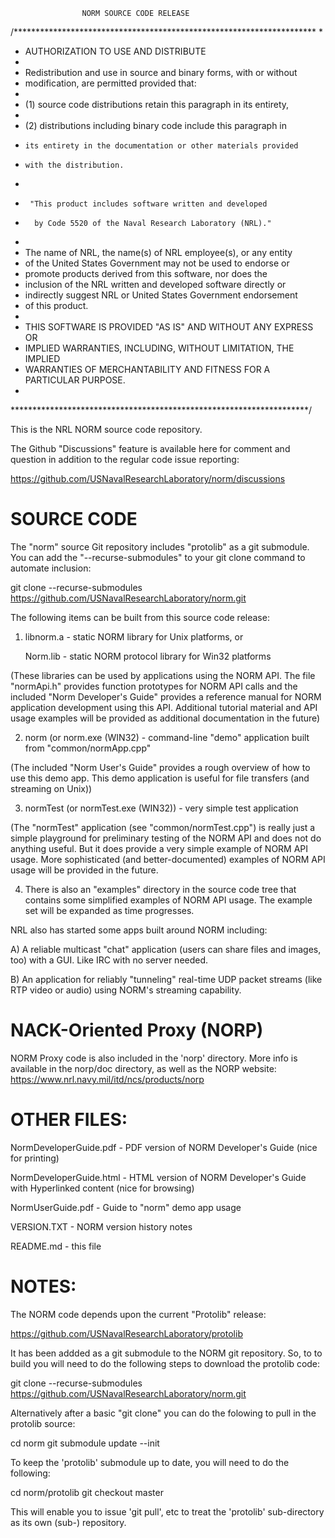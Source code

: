 
                    NORM SOURCE CODE RELEASE

/*********************************************************************
 *
 * AUTHORIZATION TO USE AND DISTRIBUTE
 * 
 * Redistribution and use in source and binary forms, with or without
 * modification, are permitted provided that: 
 *
 * (1) source code distributions retain this paragraph in its entirety, 
 *  
 * (2) distributions including binary code include this paragraph in
 *     its entirety in the documentation or other materials provided 
 *     with the distribution.
 * 
 *      "This product includes software written and developed 
 *       by Code 5520 of the Naval Research Laboratory (NRL)." 
 *         
 *  The name of NRL, the name(s) of NRL  employee(s), or any entity
 *  of the United States Government may not be used to endorse or
 *  promote  products derived from this software, nor does the 
 *  inclusion of the NRL written and developed software  directly or
 *  indirectly suggest NRL or United States  Government endorsement
 *  of this product.
 * 
 * THIS SOFTWARE IS PROVIDED "AS IS" AND WITHOUT ANY EXPRESS OR
 * IMPLIED WARRANTIES, INCLUDING, WITHOUT LIMITATION, THE IMPLIED
 * WARRANTIES OF MERCHANTABILITY AND FITNESS FOR A PARTICULAR PURPOSE.
 *
 ********************************************************************/

This is the NRL NORM source code repository. 

The Github "Discussions" feature is available here for comment and question in addition 
to the regular code issue reporting:

https://github.com/USNavalResearchLaboratory/norm/discussions


SOURCE CODE
===========

The "norm" source Git repository includes "protolib" as a git submodule. You can
add the "--recurse-submodules" to your git clone command to automate inclusion: 

git clone --recurse-submodules https://github.com/USNavalResearchLaboratory/norm.git

The following items can be built from this source code release:

1) libnorm.a - static NORM library for Unix platforms, or

   Norm.lib  - static NORM protocol library for Win32 platforms

 (These libraries can be used by applications using the NORM API.
  The file "normApi.h" provides function prototypes for NORM API
  calls and the included "Norm Developer's Guide" provides a
  reference manual for NORM application development using this
  API.  Additional tutorial material and API usage examples will
  be provided as additional documentation in the future)
 
 
2) norm (or norm.exe (WIN32) - command-line "demo" application
                               built from "common/normApp.cpp"
 
 (The included "Norm User's Guide" provides a rough overview
  of how to use this demo app.  This demo application
  is useful for file transfers (and streaming on Unix))
  
3) normTest (or normTest.exe (WIN32)) - very simple test application

 (The "normTest" application (see "common/normTest.cpp") is really
  just a simple playground for preliminary testing of the NORM
  API and does not do anything useful.  But it does provide
  a very simple example of NORM API usage.  More sophisticated
  (and better-documented) examples of NORM API usage will be 
  provided in the future.
  
4) There is also an "examples" directory in the source code tree
   that contains some simplified examples of NORM API usage.  The
   example set will be expanded as time progresses.
   
NRL also has started some apps built around NORM including:

A) A reliable multicast "chat" application (users can share files
   and images, too) with a GUI.  Like IRC with no server needed.
   
B) An application for reliably "tunneling" real-time UDP packet
   streams (like RTP video or audio) using NORM's streaming
   capability.

NACK-Oriented Proxy (NORP)
==========================
NORM Proxy code is also included in the 'norp' directory.
More info is available in the norp/doc directory, as well as the
NORP website:  https://www.nrl.navy.mil/itd/ncs/products/norp


OTHER FILES:
============

NormDeveloperGuide.pdf  - PDF version of NORM Developer's Guide
                          (nice for printing)

NormDeveloperGuide.html - HTML version of NORM Developer's Guide
                          with Hyperlinked content 
                          (nice for browsing)

NormUserGuide.pdf       - Guide to "norm" demo app usage

VERSION.TXT             - NORM version history notes

README.md               - this file


NOTES:
======

The NORM code depends upon the current "Protolib" release:

  https://github.com/USNavalResearchLaboratory/protolib 
  
It has been addded as a git submodule to the NORM git repository.  So, to 
to build you will need to do the following steps to download the protolib code:

git clone --recurse-submodules https://github.com/USNavalResearchLaboratory/norm.git

Alternatively after a basic "git clone" you can do the folowing to pull in the protolib source:

cd norm
git submodule update --init

To keep the 'protolib' submodule up to date, you will need to do the 
following:

cd norm/protolib
git checkout master

This will enable you to issue 'git pull', etc to treat the 'protolib' 
sub-directory as its own (sub-) repository.



